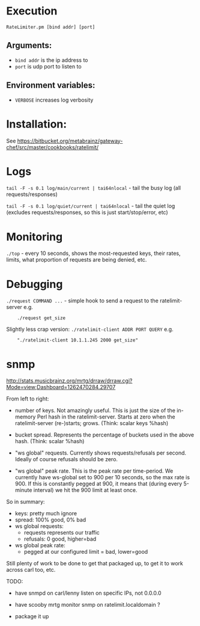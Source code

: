 Execution
=========

`RateLimiter.pm [bind addr] [port]`

Arguments:
----------

* `bind addr` is the ip address to
* `port` is udp port to listen to

Environment variables:
----------------------

* `VERBOSE` increases log verbosity


Installation:
=============

See https://bitbucket.org/metabrainz/gateway-chef/src/master/cookbooks/ratelimit/


Logs
====

`tail -F -s 0.1 log/main/current | tai64nlocal` - tail the busy log (all
requests/responses)

`tail -F -s 0.1 log/quiet/current | tai64nlocal` - tail the quiet log
(excludes requests/responses, so this is just start/stop/error, etc)

Monitoring
==========

`./top` - every 10 seconds, shows the most-requested keys, their rates,
limits, what proportion of requests are being denied, etc.

Debugging
=========

`./request COMMAND ...` - simple hook to send a request to the ratelimit-server
e.g.

```
	./request get_size
```

Slightly less crap version:
`./ratelimit-client ADDR PORT QUERY`
e.g.

```
	"./ratelimit-client 10.1.1.245 2000 get_size"
```

snmp
====

http://stats.musicbrainz.org/mrtg/drraw/drraw.cgi?Mode=view;Dashboard=1262470284.29707

From left to right:

- number of keys.  Not amazingly useful.  This is just the size of the
  in-memory Perl hash in the ratelimit-server.  Starts at zero when the
  ratelimit-server (re-)starts; grows.
  (Think: scalar keys %hash)

- bucket spread.  Represents the percentage of buckets used in the above hash.
  (Think: scalar %hash)

- "ws global" requests.  Currently shows requests/refusals per second.
  Ideally of course refusals should be zero.

- "ws global" peak rate.  This is the peak rate per time-period.  We currently
  have ws-global set to 900 per 10 seconds, so the max rate is 900.  If this
  is constantly pegged at 900, it means that (during every 5-minute interval)
  we hit the 900 limit at least once.

So in summary:

- keys: pretty much ignore
- spread: 100% good, 0% bad
- ws global requests:
  - requests represents our traffic
  - refusals: 0 good, higher=bad
- ws global peak rate:
  - pegged at our configured limit = bad, lower=good

Still plenty of work to be done to get that packaged up, to get it to work
across carl too, etc.

TODO:

- have snmpd on carl/lenny listen on specific IPs, not 0.0.0.0
- have scooby mrtg monitor snmp on ratelimit.localdomain
?

- package it up

